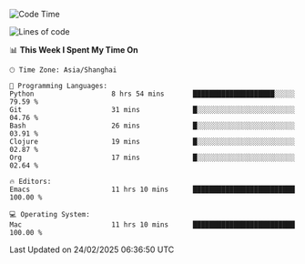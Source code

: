 <!--START_SECTION:waka-->
![Code Time](http://img.shields.io/badge/Code%20Time-2%2C544%20hrs%2047%20mins-blue)

![Lines of code](https://img.shields.io/badge/From%20Hello%20World%20I%27ve%20Written-335.2%20thousand%20lines%20of%20code-blue)

📊 **This Week I Spent My Time On** 

```text
🕑︎ Time Zone: Asia/Shanghai

💬 Programming Languages: 
Python                   8 hrs 54 mins       ████████████████████░░░░░   79.59 % 
Git                      31 mins             █░░░░░░░░░░░░░░░░░░░░░░░░   04.76 % 
Bash                     26 mins             █░░░░░░░░░░░░░░░░░░░░░░░░   03.91 % 
Clojure                  19 mins             █░░░░░░░░░░░░░░░░░░░░░░░░   02.87 % 
Org                      17 mins             █░░░░░░░░░░░░░░░░░░░░░░░░   02.64 % 

🔥 Editors: 
Emacs                    11 hrs 10 mins      █████████████████████████   100.00 % 

💻 Operating System: 
Mac                      11 hrs 10 mins      █████████████████████████   100.00 % 
```


 Last Updated on 24/02/2025 06:36:50 UTC
<!--END_SECTION:waka-->
